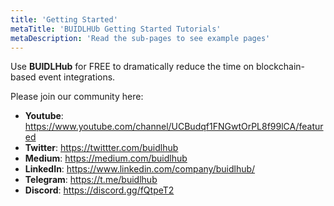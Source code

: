 ```yaml
---
title: 'Getting Started'
metaTitle: 'BUIDLHUb Getting Started Tutorials'
metaDescription: 'Read the sub-pages to see example pages'
---
```


Use **BUIDLHub** for FREE to dramatically reduce the time on blockchain-based event integrations.

Please join our community here:

- **Youtube**: https://www.youtube.com/channel/UCBudqf1FNGwtOrPL8f99lCA/featured
- **Twitter**: https://twittter.com/buidlhub
- **Medium**: https://medium.com/buidlhub​
- **LinkedIn**: https://www.linkedin.com/company/buidlhub/​
- **Telegram**: https://t.me/buidlhub​
- **Discord**: https://discord.gg/fQtpeT2​
  ​
